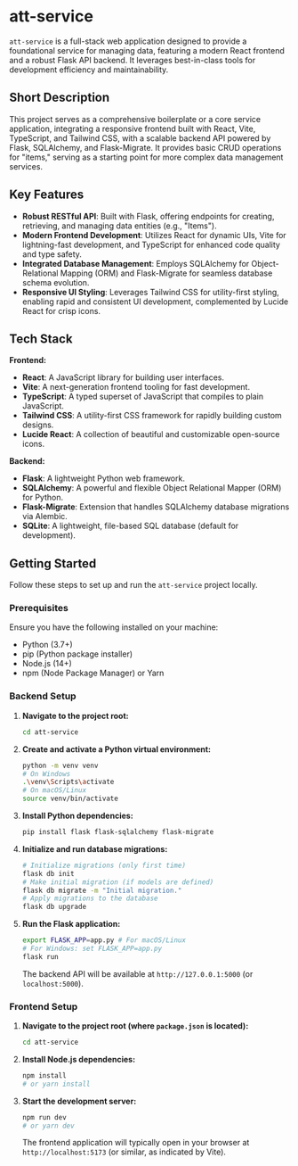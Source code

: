 # att-service

`att-service` is a full-stack web application designed to provide a foundational service for managing data, featuring a modern React frontend and a robust Flask API backend. It leverages best-in-class tools for development efficiency and maintainability.

## Short Description

This project serves as a comprehensive boilerplate or a core service application, integrating a responsive frontend built with React, Vite, TypeScript, and Tailwind CSS, with a scalable backend API powered by Flask, SQLAlchemy, and Flask-Migrate. It provides basic CRUD operations for "items," serving as a starting point for more complex data management services.

## Key Features

*   **Robust RESTful API**: Built with Flask, offering endpoints for creating, retrieving, and managing data entities (e.g., "Items").
*   **Modern Frontend Development**: Utilizes React for dynamic UIs, Vite for lightning-fast development, and TypeScript for enhanced code quality and type safety.
*   **Integrated Database Management**: Employs SQLAlchemy for Object-Relational Mapping (ORM) and Flask-Migrate for seamless database schema evolution.
*   **Responsive UI Styling**: Leverages Tailwind CSS for utility-first styling, enabling rapid and consistent UI development, complemented by Lucide React for crisp icons.

## Tech Stack

**Frontend:**
*   **React**: A JavaScript library for building user interfaces.
*   **Vite**: A next-generation frontend tooling for fast development.
*   **TypeScript**: A typed superset of JavaScript that compiles to plain JavaScript.
*   **Tailwind CSS**: A utility-first CSS framework for rapidly building custom designs.
*   **Lucide React**: A collection of beautiful and customizable open-source icons.

**Backend:**
*   **Flask**: A lightweight Python web framework.
*   **SQLAlchemy**: A powerful and flexible Object Relational Mapper (ORM) for Python.
*   **Flask-Migrate**: Extension that handles SQLAlchemy database migrations via Alembic.
*   **SQLite**: A lightweight, file-based SQL database (default for development).

## Getting Started

Follow these steps to set up and run the `att-service` project locally.

### Prerequisites

Ensure you have the following installed on your machine:
*   Python (3.7+)
*   pip (Python package installer)
*   Node.js (14+)
*   npm (Node Package Manager) or Yarn

### Backend Setup

1.  **Navigate to the project root:**
    ```bash
    cd att-service
    ```

2.  **Create and activate a Python virtual environment:**
    ```bash
    python -m venv venv
    # On Windows
    .\venv\Scripts\activate
    # On macOS/Linux
    source venv/bin/activate
    ```

3.  **Install Python dependencies:**
    ```bash
    pip install flask flask-sqlalchemy flask-migrate
    ```

4.  **Initialize and run database migrations:**
    ```bash
    # Initialize migrations (only first time)
    flask db init
    # Make initial migration (if models are defined)
    flask db migrate -m "Initial migration."
    # Apply migrations to the database
    flask db upgrade
    ```

5.  **Run the Flask application:**
    ```bash
    export FLASK_APP=app.py # For macOS/Linux
    # For Windows: set FLASK_APP=app.py
    flask run
    ```
    The backend API will be available at `http://127.0.0.1:5000` (or `localhost:5000`).

### Frontend Setup

1.  **Navigate to the project root (where `package.json` is located):**
    ```bash
    cd att-service
    ```

2.  **Install Node.js dependencies:**
    ```bash
    npm install
    # or yarn install
    ```

3.  **Start the development server:**
    ```bash
    npm run dev
    # or yarn dev
    ```
    The frontend application will typically open in your browser at `http://localhost:5173` (or similar, as indicated by Vite).